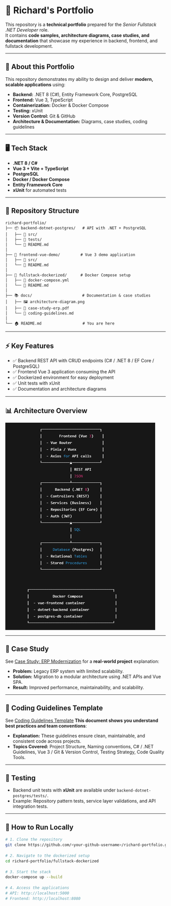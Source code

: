 # 💼 Richard's Portfolio

This repository is a **technical portfolio** prepared for the *Senior Fullstack .NET Developer* role.  
It contains **code samples, architecture diagrams, case studies, and documentation** that showcase my experience in backend, frontend, and fullstack development.

---

## 📌 About this Portfolio
This repository demonstrates my ability to design and deliver **modern, scalable applications** using:

- **Backend:** .NET 8 (C#), Entity Framework Core, PostgreSQL  
- **Frontend:** Vue 3, TypeScript  
- **Containerization:** Docker & Docker Compose  
- **Testing:** xUnit  
- **Version Control:** Git & GitHub  
- **Architecture & Documentation:** Diagrams, case studies, coding guidelines  

---

## 🖥️ Tech Stack
- **.NET 8 / C#**  
- **Vue 3 + Vite + TypeScript**  
- **PostgreSQL**  
- **Docker / Docker Compose**  
- **Entity Framework Core**  
- **xUnit** for automated tests  

---

## 📂 Repository Structure
```
richard-portfolio/
├── 📦 backend-dotnet-postgres/   # API with .NET + PostgreSQL
│   ├── 📁 src/
│   ├── 🧪 tests/
│   └── 📄 README.md
│
├── 🎨 frontend-vue-demo/         # Vue 3 demo application
│   ├── 📁 src/
│   └── 📄 README.md
│
├── 🐳 fullstack-dockerized/      # Docker Compose setup
│   ├── 📄 docker-compose.yml
│   └── 📄 README.md
│
├── 📚 docs/                      # Documentation & case studies
│   ├── 🖼️ architecture-diagram.png
│   ├── 📑 case-study-erp.pdf
│   └── 📄 coding-guidelines.md
│
└── 🏠 README.md                  # You are here
```

---

## ⚡ Key Features
- ✅ Backend REST API with CRUD endpoints (C# / .NET 8 / EF Core / PostgreSQL)  
- ✅ Frontend Vue 3 application consuming the API  
- ✅ Dockerized environment for easy deployment  
- ✅ Unit tests with xUnit  
- ✅ Documentation and architecture diagrams  

---

## 📊 Architecture Overview
 ![Architecture Diagram](docs/architecture-diagram.png)  

---

## 📖 Case Study
See  <a href="docs/case-study-erp.pdf" target="_blank">Case Study: ERP Modernization</a> for a **real-world project** explanation:  
- **Problem:** Legacy ERP system with limited scalability.  
- **Solution:** Migration to a modular architecture using .NET APIs and Vue SPA.  
- **Result:** Improved performance, maintainability, and scalability.  

---

## 🧩  Coding Guidelines Template
See  <a href="docs/coding-guidelines-template.pdf" target="_blank">Coding Guidelines Template</a> **This document shows you understand best practices and team conventions**:  
- **Explanation:** These guidelines ensure clean, maintainable, and consistent code across projects.  
- **Topics Covered:** Project Structure, Naming conventions, C# / .NET Guidelines, Vue 3 / Git & Version Control, Testing Strategy, Code Quality Tools.
---

## 🧪 Testing
- Backend unit tests with **xUnit** are available under `backend-dotnet-postgres/tests/`.  
- Example: Repository pattern tests, service layer validations, and API integration tests.  

---

## 🚀 How to Run Locally
```bash
# 1. Clone the repository
git clone https://github.com/<your-github-username>/richard-portfolio.git

# 2. Navigate to the dockerized setup
cd richard-portfolio/fullstack-dockerized

# 3. Start the stack
docker-compose up --build

# 4. Access the applications
# API: http://localhost:5000
# Frontend: http://localhost:8080
